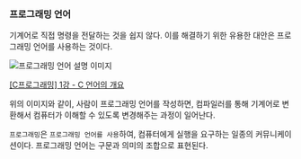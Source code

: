 ### 프로그래밍 언어

기계어로 직접 명령을 전달하는 것을 쉽지 않다. 이를 해결하기 위한 유용한 대안은 프로그래밍 언어를 사용하는 것이다.

![프로그래밍 언어 설명 이미지](https://s3-us-west-2.amazonaws.com/secure.notion-static.com/14a2b058-f175-4e2d-984a-12b908272f14/Untitled.png)

[[C프로그래밍] 1강 - C 언어의 개요](https://kangdanne.tistory.com/56)

위의 이미지와 같이, 사람이 프로그래밍 언어를 작성하면, 컴파일러를 통해 기계어로 변환해서 컴퓨터가 이해할 수 있도록 변경해주는 과정이 일어난다.

`프로그래밍`은 `프로그래밍 언어를 사용`하여, 컴퓨터에게 실행을 요구하는 일종의 커뮤니케이션이다. 프로그래밍 언어는 구문과 의미의 조합으로 표현된다.
